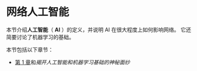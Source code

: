 # 网络人工智能

本节介绍**人工智能**（ **AI** ）的定义，并说明 AI 在很大程度上如何影响网络。 它还简要讨论了机器学习的基础。

本节包括以下章节：

*   [第 1 章](../Text/01.html)和*揭开人工智能和机器学习基础的神秘面纱*